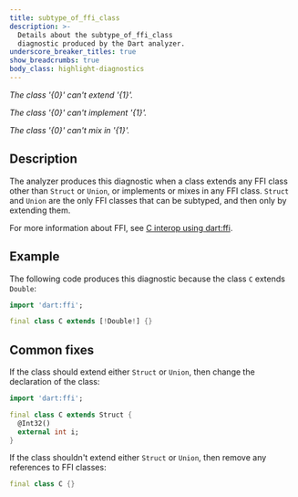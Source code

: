 ```yaml
---
title: subtype_of_ffi_class
description: >-
  Details about the subtype_of_ffi_class
  diagnostic produced by the Dart analyzer.
underscore_breaker_titles: true
show_breadcrumbs: true
body_class: highlight-diagnostics
---
```


_The class '{0}' can't extend '{1}'._

_The class '{0}' can't implement '{1}'._

_The class '{0}' can't mix in '{1}'._

## Description

The analyzer produces this diagnostic when a class extends any FFI class
other than `Struct` or `Union`, or implements or mixes in any FFI class.
`Struct` and `Union` are the only FFI classes that can be subtyped, and
then only by extending them.

For more information about FFI, see [C interop using dart:ffi][ffi].

## Example

The following code produces this diagnostic because the class `C` extends
`Double`:

```dart
import 'dart:ffi';

final class C extends [!Double!] {}
```

## Common fixes

If the class should extend either `Struct` or `Union`, then change the
declaration of the class:

```dart
import 'dart:ffi';

final class C extends Struct {
  @Int32()
  external int i;
}
```

If the class shouldn't extend either `Struct` or `Union`, then remove any
references to FFI classes:

```dart
final class C {}
```

[ffi]: /interop/c-interop
